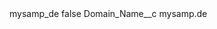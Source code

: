 <?xml version="1.0" encoding="UTF-8"?>
<CustomMetadata xmlns="http://soap.sforce.com/2006/04/metadata" xmlns:xsi="http://www.w3.org/2001/XMLSchema-instance" xmlns:xsd="http://www.w3.org/2001/XMLSchema">
    <label>mysamp_de</label>
    <protected>false</protected>
    <values>
        <field>Domain_Name__c</field>
        <value xsi:type="xsd:string">mysamp.de</value>
    </values>
</CustomMetadata>
